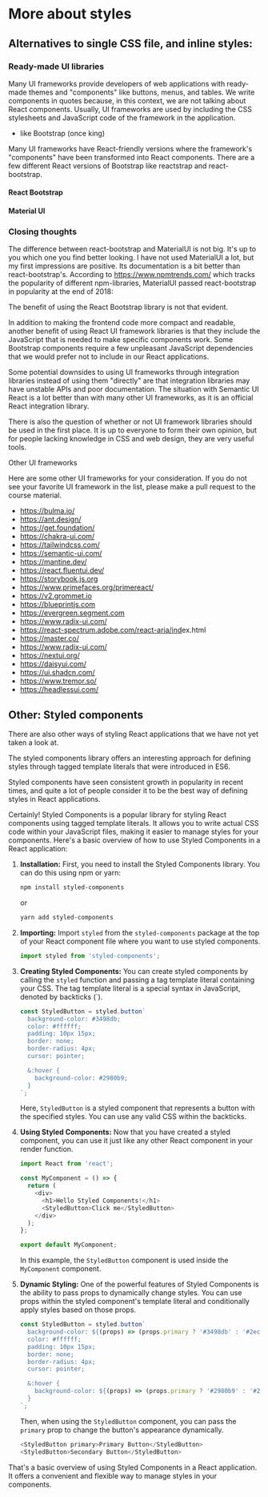 # More about styles

## Alternatives to single CSS file, and inline styles:

### Ready-made UI libraries

Many UI frameworks provide developers of web applications with ready-made themes and "components" like buttons, menus, and tables. We write components in quotes because, in this context, we are not talking about React components. Usually, UI frameworks are used by including the CSS stylesheets and JavaScript code of the framework in the application.

- like Bootstrap (once king)

Many UI frameworks have React-friendly versions where the framework's "components" have been transformed into React components. There are a few different React versions of Bootstrap like reactstrap and react-bootstrap.

#### React Bootstrap

#### Material UI

### Closing thoughts

The difference between react-bootstrap and MaterialUI is not big. It's up to you which one you find better looking. I have not used MaterialUI a lot, but my first impressions are positive. Its documentation is a bit better than react-bootstrap's. According to https://www.npmtrends.com/ which tracks the popularity of different npm-libraries, MaterialUI passed react-bootstrap in popularity at the end of 2018:

The benefit of using the React Bootstrap library is not that evident.

In addition to making the frontend code more compact and readable, another benefit of using React UI framework libraries is that they include the JavaScript that is needed to make specific components work. Some Bootstrap components require a few unpleasant JavaScript dependencies that we would prefer not to include in our React applications.

Some potential downsides to using UI frameworks through integration libraries instead of using them "directly" are that integration libraries may have unstable APIs and poor documentation. The situation with Semantic UI React is a lot better than with many other UI frameworks, as it is an official React integration library.

There is also the question of whether or not UI framework libraries should be used in the first place. It is up to everyone to form their own opinion, but for people lacking knowledge in CSS and web design, they are very useful tools.

Other UI frameworks

Here are some other UI frameworks for your consideration. If you do not see your favorite UI framework in the list, please make a pull request to the course material.

- <https://bulma.io/>
- <https://ant.design/>
- <https://get.foundation/>
- <https://chakra-ui.com/>
- <https://tailwindcss.com/>
- <https://semantic-ui.com/>
- <https://mantine.dev/>
- <https://react.fluentui.dev/>
- <https://storybook.js.org>
- <https://www.primefaces.org/primereact/>
- <https://v2.grommet.io>
- <https://blueprintjs.com>
- <https://evergreen.segment.com>
- <https://www.radix-ui.com/>
- <https://react-spectrum.adobe.com/react-aria/ind>ex.html
- <https://master.co/>
- <https://www.radix-ui.com/>
- <https://nextui.org/>
- <https://daisyui.com/>
- <https://ui.shadcn.com/>
- <https://www.tremor.so/>
- <https://headlessui.com/>

## Other: Styled components

There are also other ways of styling React applications that we have not yet taken a look at.

The styled components library offers an interesting approach for defining styles through tagged template literals that were introduced in ES6.

Styled components have seen consistent growth in popularity in recent times, and quite a lot of people consider it to be the best way of defining styles in React applications.

Certainly! Styled Components is a popular library for styling React components using tagged template literals. It allows you to write actual CSS code within your JavaScript files, making it easier to manage styles for your components. Here's a basic overview of how to use Styled Components in a React application:

1. **Installation:**
   First, you need to install the Styled Components library. You can do this using npm or yarn:

   ```bash
   npm install styled-components
   ```

   or

   ```bash
   yarn add styled-components
   ```

2. **Importing:**
   Import `styled` from the `styled-components` package at the top of your React component file where you want to use styled components.

   ```javascript
   import styled from 'styled-components';
   ```

3. **Creating Styled Components:**
   You can create styled components by calling the `styled` function and passing a tag template literal containing your CSS. The tag template literal is a special syntax in JavaScript, denoted by backticks (`).

   ```javascript
   const StyledButton = styled.button`
     background-color: #3498db;
     color: #ffffff;
     padding: 10px 15px;
     border: none;
     border-radius: 4px;
     cursor: pointer;

     &:hover {
       background-color: #2980b9;
     }
   `;
   ```

   Here, `StyledButton` is a styled component that represents a button with the specified styles. You can use any valid CSS within the backticks.

4. **Using Styled Components:**
   Now that you have created a styled component, you can use it just like any other React component in your render function.

   ```javascript
   import React from 'react';

   const MyComponent = () => {
     return (
       <div>
         <h1>Hello Styled Components!</h1>
         <StyledButton>Click me</StyledButton>
       </div>
     );
   };

   export default MyComponent;
   ```

   In this example, the `StyledButton` component is used inside the `MyComponent` component.

5. **Dynamic Styling:**
   One of the powerful features of Styled Components is the ability to pass props to dynamically change styles. You can use props within the styled component's template literal and conditionally apply styles based on those props.

   ```javascript
   const StyledButton = styled.button`
     background-color: ${(props) => (props.primary ? '#3498db' : '#2ecc71')};
     color: #ffffff;
     padding: 10px 15px;
     border: none;
     border-radius: 4px;
     cursor: pointer;

     &:hover {
       background-color: ${(props) => (props.primary ? '#2980b9' : '#27ae60')};
     }
   `;
   ```

   Then, when using the `StyledButton` component, you can pass the `primary` prop to change the button's appearance dynamically.

   ```javascript
   <StyledButton primary>Primary Button</StyledButton>
   <StyledButton>Secondary Button</StyledButton>
   ```

That's a basic overview of using Styled Components in a React application. It offers a convenient and flexible way to manage styles in your components.